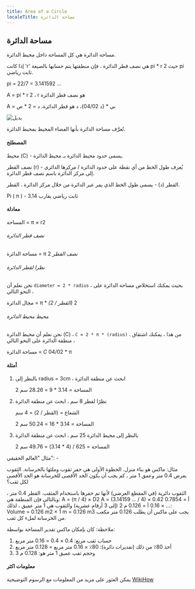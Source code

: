 ```yaml
---
title: Area of a Circle
localeTitle: مساحة الدائرة
---
```

## مساحة الدائرة

مساحة الدائرة هي كل المساحة داخل محيط الدائرة.

إذا كانت 'r' هي نصف قطر الدائرة ، فإن منطقتها يتم حسابها بالصيغة pi \* r 2 حيث pi ثابت رياضي.

pi = 22/7 = 3.141592 ...

A = pi \* r 2 ، r هو نصف قطر الدائرة

A = بي \* {د 04/02}، د هو قطر الدائرة، د = 2 \* ص

![بديل](http://areacircle.com/Area_of_a_circle_basics.png)

تُعرَّف مساحة الدائرة بأنها الفضاء المحيط بمحيط الدائرة.

#### المصطلح

محيط (C) - يسمى حدود محيط الدائرة بـ محيط الدائرة.

نصف القطر (r) - يُعرف طول الخط من أي نقطة على حدود الدائرة / مركزها الدائري إلى مركز الدائرة باسم نصف قطر الدائرة.

القطر (د) - يسمى طول الخط الذي يمر عبر الدائرة من خلال مركز الدائرة ، القطر.

Pi ( π ) - ثابت رياضي يقارب 3.14

#### معادلة

المساحة = π × r2

###### نصف قطر الدائرة

مساحة الدائرة = π _نصف القطر_ 2

###### نظرا لقطر الدائرة

نحن نعلم أن `diameter = 2 * radius` ، بحيث يمكنك استخلاص مساحة الدائرة على النحو التالي ،

مجال الدائرة = π \* _(القطر / 2)_ 2

###### محيط محيط الدائرة

نحن نعلم أن محيط الدائرة (C) ، `C = 2 * π * (radius)` . من هذا ، يمكنك اشتقاق منطقة الدائرة على النحو التالي ،

مساحة الدائرة = _C_ 04/02 \* π

#### أمثلة

1.  بالنظر إلى radius = 3cm ، ابحث عن منطقة الدائرة
    
    المساحة = 3.14 \* 9 = 28.26 سم 2
    
2.  نظرًا لقطر 8 سم ، ابحث عن منطقة الدائرة
    
    الشعاع = (القطر / 2) = 4 سم
    
    المساحة = 3.14 \* 16 = 50.24 سم 2
    
3.  بالنظر إلى محيط الدائرة 25 سم ، ابحث عن منطقة الدائرة
    
    المساحة = 625 / (4 \* 3.14) = 49.76 سم 2
    

مثال "العالم الحقيقي": -

مثال: ماكس هو بناء منزل. الخطوة الأولى هي حفر ثقوب وملئها بالخرسانة. الثقوب بعرض 0.4 متر وعمق 1 متر ، كم يجب أن يكون الحد الأقصى للخرسانة هو الحد الأقصى لكل ثقب؟

الثقوب دائرية (في المقطع العرضي) لأنها تم حفرها باستخدام المثقب. القطر 0.4 متر ، وبالتالي فإن المنطقة هي: A = (π / 4) × D2 A = (3.14159 ... / 4) × 0.42 أ = 0.7854 ... × 0.16 أ = 0.126 م 2 (إلى 3 أرقام عشرية) والثقوب هي 1 متر عميق ، لذلك: Volume = 0.126 m2 × 1 m = 0.126 m3 يجب على ماكس أن يطلب 0.126 متر مكعب من الخرسانة لملء كل ثقب.

ملاحظة: كان بإمكان ماكس تقدير المساحة بواسطة:

1.  حساب ثقب مربع: 0.4 × 0.4 = 0.16 متر مربع
2.  أخذ 80٪ من ذلك (تقديرات دائرة): 80٪ × 0.16 متر مربع = 0.128 متر مربع
3.  وحجم ثقب عميق 1 متر هو: 0.128 م 3

#### معلومات اكثر

يمكن العثور على مزيد من المعلومات مع الرسوم التوضيحية [WikiHow](https://www.wikihow.com/Calculate-the-Area-of-a-Circle)